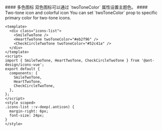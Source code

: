 <cn>
#### 多色图标
双色图标可以通过 `twoToneColor` 属性设置主题色。
</cn>

<us>
#### Two-tone icon and colorful icon
You can set `twoToneColor` prop to specific primary color for two-tone icons.
</us>

```vue
<template>
  <div class="icons-list">
    <SmileTwoTone />
    <HeartTwoTone twoToneColor="#eb2f96" />
    <CheckCircleTwoTone twoToneColor="#52c41a" />
  </div>
</template>
<script>
import { SmileTwoTone, HeartTwoTone, CheckCircleTwoTone } from '@ant-design/icons-vue';
export default {
  components: {
    SmileTwoTone,
    HeartTwoTone,
    CheckCircleTwoTone,
  },
};
</script>
<style scoped>
.icons-list ::v-deep(.anticon) {
  margin-right: 6px;
  font-size: 24px;
}
</style>
```
